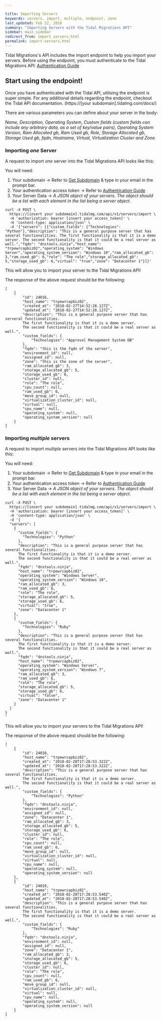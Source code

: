```yaml
---

title: Importing Servers
keywords: servers, import, multiple, endpoint, zone
last_updated: Feb 22, 2018
summary: "Importing Servers with the Tidal Migrations API"
sidebar: main_sidebar
redirect_from: import_servers.html
permalink: import-servers.html
---
```


Tidal Migrations's API includes the import endpoint to help you import your servers.
Before using the endpoint, you must authenticate to the Tidal Migrations API:
[Authentication Guide](index.html)

## Start using the endpoint!

Once you have authenticated with the Tidal API, utilising the endpoint is super simple.
For any additional details regarding the endpoint, checkout the Tidal API documentation.
(https://[your subdomain].tidalmg.com/docs/)

There are various parameters you can define about your server in the body:

*Name, Description, Operating System, Custom fields (custom fields can include any arbitrary data, as a set of key/value pairs), Operating System Version, Ram Allocated gb, Ram Used gb,
Role, Storage Allocated gb, Storage Used gb, fqdn, Hostname, Virtual, Virtualization Cluster and Zone.*

### Importing *one* Server

A request to import *one* server into the Tidal Migrations API looks like this:

You will need:

1. Your subdomain -> Refer to [Get Subdomain](https://app.tidalmg.com/?login) & type in your email in the prompt bar.
2. Your authentication access token -> Refer to [Authentication Guide](index.html)
3. Your Server Data -> *A JSON object of your servers. The object should be a list with each element in the list being a server object.*

```
curl -X POST \
  https://[insert your subdomain].tidalmg.com/api/v1/servers/import \
  -H 'authorization: bearer [insert your access_token]' \
  -H 'content-type: application/json' \
  -d '{"servers": [{"custom_fields": {"Technologies": "Python"},"description": "This is a general purpose server that has several functionalities. The first functionality is that it is a demo server. The second functionality is that it could be a real server as well.","fqdn": "dnstools.ninja","host_name": "trpewrcapbiz02","operating_system": "Windows Server","operating_system_version": "Windows 10","ram_allocated_gb": 3,"ram_used_gb": 6,"role": "The role","storage_allocated_gb": 5,"storage_used_gb": 6,"virtual": "true","zone": "Datacenter 1"}]}'
```

This will allow you to import your server to the Tidal Migrations API!

The response of the above request should be the following:

```
[
    {
        "id": 24016,
        "host_name": "trpewrcapbiz02",
        "created_at": "2018-02-27T14:52:28.127Z",
        "updated_at": "2018-02-27T14:52:28.127Z",
        "description": "This is a general purpose server that has serveral functionalities.
        The first functionality is that it is a demo server.
        The second functionality is that it could be a real server as well.",
        "custom_fields": {
            "Technologies": "Approval Management System DB"
        },
        "fqdn": "this is the fqdn of the server",
        "environment_id": null,
        "assigned_id": null,
        "zone": "this is the zone of the server",
        "ram_allocated_gb": 3,
        "storage_allocated_gb": 5,
        "storage_used_gb": 6,
        "cluster_id": null,
        "role": "The role",
        "cpu_count": null,
        "ram_used_gb": 6,
        "move_group_id": null,
        "virtualization_cluster_id": null,
        "virtual": null,
        "cpu_name": null,
        "operating_system": null,
        "operating_system_version": null
    }
]

```
### Importing *multiple* servers

A request to import *multiple* servers into the Tidal Migrations API looks like this:

You will need:

1. Your subdomain -> Refer to [Get Subdomain](https://app.tidalmg.com/?login) & type in your email in the prompt bar.
2. Your authentication access token -> Refer to [Authentication Guide](index.html)
3. Your Server Data -> *A JSON object of your servers. The object should be a list with each element in the list being a server object.*

```
curl -X POST \
  https://[insert your subdomain].tidalmg.com/api/v1/servers/import \
  -H 'authorization: bearer [insert your access_token]' \
  -H 'content-type: application/json' \
  -d '{
  "servers": [
    {
      "custom_fields": {
        "Technologies": "Python"
      },
      "description": "This is a general purpose server that has several functionalities.
      The first functionality is that it is a demo server.
      The second functionality is that it could be a real server as well.",
      "fqdn": "dnstools.ninja",
      "host_name": "trpewrcapbiz02",
      "operating_system": "Windows Server",
      "operating_system_version": "Windows 10",
      "ram_allocated_gb": 3,
      "ram_used_gb": 6,
      "role": "The role",
      "storage_allocated_gb": 5,
      "storage_used_gb": 6,
      "virtual": "true",
      "zone": "Datacenter 1"
    },
    {
      "custom_fields": {
        "Technologies": "Ruby"
      },
      "description": "This is a general purpose server that has several functionalities.
      The first functionality is that it is a demo server.
      The second functionality is that it could be a real server as well.",
      "fqdn": "dnstools.ninja",
      "host_name": "trpewrcapbiz02",
      "operating_system": "Windows Server",
      "operating_system_version": "Windows 7",
      "ram_allocated_gb": 3,
      "ram_used_gb": 6,
      "role": "The role",
      "storage_allocated_gb": 5,
      "storage_used_gb": 6,
      "virtual": "false",
      "zone": "Datacenter 1"
    }
  ]
}
'
```

This will allow you to import your servers to the Tidal Migrations API!

The response of the above request should be the following:

```
[
    {
        "id": 24018,
        "host_name": "trpewrcapbiz02",
        "created_at": "2018-02-28T17:28:53.322Z",
        "updated_at": "2018-02-28T17:28:53.322Z",
        "description": "This is a general purpose server that has several functionalities.
        The first functionality is that it is a demo server.
        The second functionality is that it could be a real server as well.",
        "custom_fields": {
            "Technologies": "Python"
        },
        "fqdn": "dnstools.ninja",
        "environment_id": null,
        "assigned_id": null,
        "zone": "Datacenter 1",
        "ram_allocated_gb": 3,
        "storage_allocated_gb": 5,
        "storage_used_gb": 6,
        "cluster_id": null,
        "role": "The role",
        "cpu_count": null,
        "ram_used_gb": 6,
        "move_group_id": null,
        "virtualization_cluster_id": null,
        "virtual": null,
        "cpu_name": null,
        "operating_system": null,
        "operating_system_version": null
    },
    {
        "id": 24019,
        "host_name": "trpewrcapbiz02",
        "created_at": "2018-02-28T17:28:53.540Z",
        "updated_at": "2018-02-28T17:28:53.540Z",
        "description": "This is a general purpose server that has several functionalities.
        The first functionality is that it is a demo server.
        The second functionality is that it could be a real server as well.",
        "custom_fields": {
            "Technologies": "Ruby"
        },
        "fqdn": "dnstools.ninja",
        "environment_id": null,
        "assigned_id": null,
        "zone": "Datacenter 1",
        "ram_allocated_gb": 3,
        "storage_allocated_gb": 5,
        "storage_used_gb": 6,
        "cluster_id": null,
        "role": "The role",
        "cpu_count": null,
        "ram_used_gb": 6,
        "move_group_id": null,
        "virtualization_cluster_id": null,
        "virtual": null,
        "cpu_name": null,
        "operating_system": null,
        "operating_system_version": null
    }
]
```
